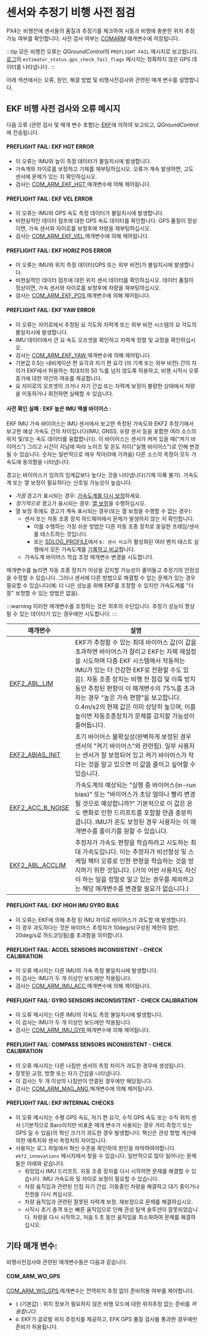 # 센서와 추정기 비행 사전 점검

PX4는 비행전에 센서들의 품질과 추정기를 체크하여 시동과 비행에 충분한 위치 추정 가능 여부를 확인합니다. 사전 검사 여부는 [ COM*ARM*](../advanced_config/parameter_reference.md#commander) 매개변수에 저장됩니다.

:::tip
모든 비행전 오류는 *QGroundControl*의 `PREFLIGHT FAIL` 메시지로 보고됩니다. [로그](../getting_started/flight_reporting.md)의 `estimator_status.gps_check_fail_flags` 메시지는 정확하지 않은 GPS 데이터를 나타냅니다.
:::

아래 섹션에서는 오류, 원인, 해결 방법 및 비행사전검사와 관련된 매개 변수를 설명합니다.

## EKF 비행 사전 검사와 오류 메시지

다음 오류 (관련 검사 및 매개 변수 포함)는 [EKF](../advanced_config/tuning_the_ecl_ekf.md)에 의하여 보고되고, *QGroundControl*에 전송됩니다.

#### PREFLIGHT FAIL: EKF HGT ERROR

* 이 오류는 IMU와 높이 측정 데이터가 불일치시에 발생합니다.
* 가속계와 자이로를 보정하고 기체를 재부팅하십시오. 오류가 계속 발생하면, 고도 센서에 문제가 있는 지 확인하십시오.
* 검사는 [ COM_ARM_EKF_HGT ](../advanced_config/parameter_reference.md#COM_ARM_EKF_HGT) 매개변수에 의해 제어됩니다.

#### PREFLIGHT FAIL: EKF VEL ERROR

* 이 오류는 IMU와 GPS 속도 측정 데이터가 불일치시에 발생합니다.
* 비현실적인 데이터 점프에 대한 GPS 속도 데이터를 확인합니다. GPS 품질이 정상이면, 가속 센서와 자이로를 보정후에 차량을 재부팅하십시오.
* 검사는 [ COM_ARM_EKF_VEL ](../advanced_config/parameter_reference.md#COM_ARM_EKF_VEL) 매개변수에 의해 제어됩니다.

#### PREFLIGHT FAIL: EKF HORIZ POS ERROR

* 이 오류는 IMU와 위치 측정 데이터(GPS 또는 외부 비전)가 불일치시에 발생합니다.
* 비현실적인 데이터 점프에 대한 위치 센서 데이터를 확인하십시오. 데이터 품질이 정상이면, 가속 센서와 자이로를 보정후에 차량을 재부팅하십시오.
* 검사는 [ COM_ARM_EKF_POS ](../advanced_config/parameter_reference.md#COM_ARM_EKF_POS) 매개변수에 의해 제어됩니다.

#### PREFLIGHT FAIL: EKF YAW ERROR

* 이 오류는 자이로에서 추정된 요 각도와 자력계 또는 외부 비전 시스템의 요 각도의 불일치시에 발생합니다.
* IMU 데이터에서 큰 요 속도 오프셋을 확인하고 자력계 정렬 및 교정을 확인하십시오.
* 검사는 [ COM_ARM_EKF_YAW ](../advanced_config/parameter_reference.md#COM_ARM_EKF_YAW) 매개변수에 의해 제어됩니다.
* 기본값 0.5는 내비게이션 편 요각과 자기 편 요각 (자 기계 또는 외부 비전) 간의 차이가 EKF에서 허용하는 최대치의 50 %를 넘지 않도록 허용하고, 비행 시작시 오류 증가에 대한 약간의 여유를 제공합니다.
* 요 자이로의 오프셋이 크거나 자기 간섭 또는 자력계 보정이 불량한 상태에서 차량을 이동하거나 회전하면 실패할 수 있습니다.

#### 사전 확인 실패 : EKF 높은 IMU 액셀 바이어스  :

<!-- https://github.com/PX4/PX4-Autopilot/blob/release/1.13/src/modules/commander/Arming/PreFlightCheck/checks/ekf2Check.cpp#L267 -->
<!-- Useful primer on biases: https://www.vectornav.com/resources/inertial-navigation-primer/specifications--and--error-budgets/specs-imuspecs -->
<!-- Mathieu Bresciani is expert -->

EKF IMU 가속 바이어스는 IMU 센서에서 보고한 측정된 가속도와 EKF2 추정기에서 보고한 예상 가속도 간의 차이입니다(IMU, GNSS, 유량 센서 등을 포함한 여러 소스의 위치 및/또는 속도 데이터를 융합합니다). 이 바이어스는 센서가 켜져 있을 때("켜기 바이어스") 그리고 시간이 지남에 따라 노이즈 및 온도 차이("실행 바이어스")로 인해 변경될 수 있습니다. 숫자는 일반적으로 매우 작아(0에 가까움) 다른 소스의 측정이 모두 가속도에 동의함을 나타냅니다.

경고는 바이어스가 임의의 임계값보다 높다는 것을 나타냅니다(기체 이륙 불가). 가속도계 또는 열 보정이 필요하다는 신호일 가능성이 높습니다.

- *가끔* 경고가 표시되는 경우: [가속도계를 다시 보정](../config/accelerometer.md)하세요.
- *정기적으로* 경고가 표시되는 경우: [열 보정](../advanced_config/sensor_thermal_calibration.md)을 수행하십시오.
- 열 보정 후에도 경고가 계속 표시되는 경우(또는 열 보정을 수행할 수 없는 경우):
  - 센서 또는 자동 조종 장치 하드웨어에서 문제가 발생하지 않는 지 확인합니다.
    - 이를 수행하는 가장 쉬운 방법은 다른 자동 조종 장치로 동일한 프레임/센서를 테스트하는 것입니다.
    - 또는 [SDLOG_PROFILE](../advanced_config/parameter_reference.md#SDLOG_PROFILE)에서 `6: 센서 비교`가 활성화된 여러 벤치 테스트 실행에서 모든 가속도계를 [기록하고 비교](../dev_log/logging.md#configuration)합니다.
  - 가속도계 바이어스 학습 조정 매개변수 변경을 시도합니다.

매개변수를 늘리면 자동 조종 장치가 이상을 감지할 가능성이 줄어들고 추정기의 안정성을 수정할 수 있습니다. 그러나 센서에 다른 방법으로 해결할 수 없는 문제가 있는 경우 필요할 수 있습니다(예: 더 나은 성능을 위해 EKF를 조정할 수 있지만 가속도계를 "더 잘" 보정할 수 있는 방법은 없음).

:::warning
이러한 매개변수를 조정하는 것은 최후의 수단입니다.
추정기 성능이 향상될 수 있는 데이터가 있는 경우에만 시도합니다.
:::

| 매개변수                                                                                                      | 설명                                                                                                                                                                                                                                                        |
| --------------------------------------------------------------------------------------------------------- | --------------------------------------------------------------------------------------------------------------------------------------------------------------------------------------------------------------------------------------------------------- |
| <a id="EKF2_ABL_LIM"></a>[EKF2_ABL_LIM](../advanced_config/parameter_reference.md#EKF2_ABL_LIM)         | EKF가 추정할 수 있는 최대 바이어스 값(이 값을 초과하면 바이어스가 잘리고 EKF는 자체 재설정을 시도하며 다중 EKF 시스템에서 작동하는 IMU가 있는 더 건강한 EKF로 전환할 수도 있음). 자동 조종 장치는 비행 전 점검 및 이륙 방지 동안 추정된 편향이 이 매개변수의 75%를 초과하는 경우 "높은 가속 편향"을 보고합니다. 0.4m/s2의 현재 값은 이미 상당히 높으며, 이를 높이면 자동조종장치가 문제를 감지할 가능성이 줄어듭니다. |
| <a id="EKF2_ABIAS_INIT"></a>[EKF2_ABIAS_INIT](../advanced_config/parameter_reference.md#EKF2_ABIAS_INIT)   | 초기 바이어스 불확실성(완벽하게 보정된 경우 센서의 "켜기 바이어스"와 관련됨). 일부 사용자는 센서가 잘 보정되어 있고 켜기 바이어스가 작다는 것을 알고 있으면 이 값을 줄이고 싶어할 수 있습니다.                                                                                                                                           |
| <a id="EKF2_ACC_B_NOISE"></a>[EKF2_ACC_B_NOISE](../advanced_config/parameter_reference.md#EKF2_ACC_B_NOISE) | 가속도계의 예상되는 "실행 중 바이어스(in-run bias)" 또는 "바이어스가 초당 얼마나 빨리 변경될 것으로 예상합니까?" 기본적으로 이 값은 온도 변화로 인한 드리프트를 포함할 만큼 충분히 큽니다. IMU가 온도 보정된 경우 사용자는 이 매개변수를 줄이기를 원할 수 있습니다.                                                                                            |
| <a id="EKF2_ABL_ACCLIM"></a>[EKF2_ABL_ACCLIM](../advanced_config/parameter_reference.md#EKF2_ABL_ACCLIM)   | 추정자가 가속도 편향을 학습하려고 시도하는 최대 가속도입니다. 이는 추정자가 비선형성 및 스케일 팩터 오류로 인한 편향을 학습하는 것을 방지하기 위한 것입니다. (거의 어떤 사용자도 자신이 하는 일을 정말로 알고 있는 경우를 제외하고는 해당 매개변수를 변경할 필요가 없습니다.)                                                                                               |


#### PREFLIGHT FAIL: EKF HIGH IMU GYRO BIAS

* 이 오류는 EKF에 의해 추정 된 IMU 자이로 바이어스가 과도할 때 발생합니다.
* 이 경우 과도하다는 것은 바이어스 추정치가 10deg/s(구성된 제한의 절반, 20deg/s로 하드코딩됨)를 초과함을 의미합니다.

#### PREFLIGHT FAIL: ACCEL SENSORS INCONSISTENT - CHECK CALIBRATION

* 이 오류 메시지는 다른 IMU의 가속 측정 불일치시에 발생합니다.
* 이 검사는 IMU가 두 개 이상인 보드에만 적용됩니다.
* 검사는 [ COM_ARM_IMU_ACC ](../advanced_config/parameter_reference.md#COM_ARM_IMU_ACC) 매개변수에 의해 제어됩니다.

#### PREFLIGHT FAIL: GYRO SENSORS INCONSISTENT - CHECK CALIBRATION

* 이 오류 메시지는 다른 IMU의 각속도 측정 불일치시에 발생합니다.
* 이 검사는 IMU가 두 개 이상인 보드에만 적용됩니다.
* 검사는 [ COM_ARM_IMU_GYR ](../advanced_config/parameter_reference.md#COM_ARM_IMU_GYR) 매개변수에 의해 제어됩니다.

#### PREFLIGHT FAIL: COMPASS SENSORS INCONSISTENT - CHECK CALIBRATION

* 이 오류 메시지는 다른 나침반 센서의 측정 차이가 과도한 경우에 생성됩니다.
* 잘못된 교정, 방향 또는 자기 간섭을 나타냅니다.
* 이 검사는 두 개 이상의 나침반이 연결된 경우에만 해당됩니다.
* 검사는 [ COM_ARM_MAG_ANG ](../advanced_config/parameter_reference.md#COM_ARM_MAG_ANG) 매개변수에 의해 제어됩니다.

#### PREFLIGHT FAIL: EKF INTERNAL CHECKS

* 이 오류 메시지는 수평 GPS 속도, 자기 편 요각, 수직 GPS 속도 또는 수직 위치 센서 (기본적으로 Baro이지만 비표준 매개 변수가 사용되는 경우 거리 측정기 또는 GPS 일 수 있음)의 혁신 크기가 과도한 경우 발생합니다. 혁신은 관성 항법 계산에 의한 예측치와 센서 측정치의 차이입니다.
* 사용자는 로그 파일에서 혁신 수준을 확인하여 원인을 파악하여야합니다. `ekf2_innovations` 메시지에서 찾을 수 있습니다. 일반적으로 많이 일어나는 문제들은 아래와 같습니다.
  * 워밍업시 IMU 드리프트. 자동 조종 장치를 다시 시작하면 문제를 해결할 수 있습니다. IMU 가속도와 및 자이로 보정이 필요할 수 있습니다.
  * 차량 움직임과 관련된 인접 자기 간섭. 이동중인 차량을 해결하고 대기 중이거나 전원을 다시 켜십시오.
  * 차량 움직임과 관련된 잘못된 자력계 보정. 재보정으로 문제를 해결하십시오.
  * 시작시 초기 충격 또는 빠른 움직임으로 인해 관성 탐색 솔루션이 잘못되었습니다. 차량을 다시 시작하고, 처음 5 초 동안 움직임을 최소화하여 문제를 해결하십시오.


## 기타 매개 변수:

비행사전검사와 관련된 매개변수들은 다음과 같습니다.

#### COM_ARM_WO_GPS

[ COM_ARM_WO_GPS ](../advanced_config/parameter_reference.md#COM_ARM_WO_GPS) 매개변수는 전역위치 추정 없이 준비허용 여부를 제어합니다.
- `1` (기본값) : 위치 정보가 필요하지 않은 비행 모드에 대한 위치추정 없는 준비를 *허용합니다*.
- `0`: EKF가 글로벌 위치 추정치를 제공하고, EFK GPS 품질 검사를 통과한 경우에만 준비가 허용됩니다.

